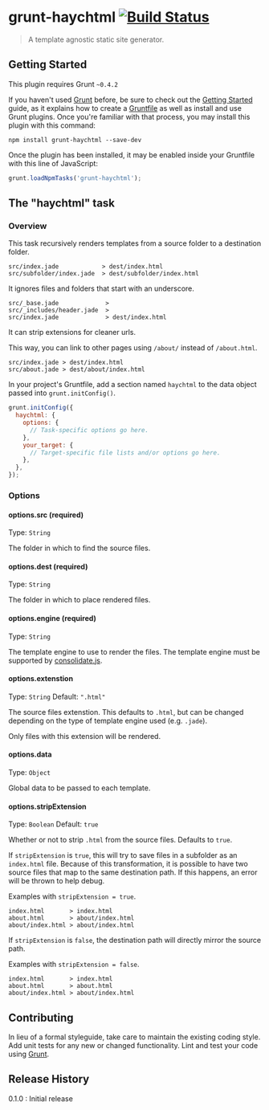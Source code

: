 # grunt-haychtml [![Build Status](https://travis-ci.org/timrwood/grunt-haychtml.png?branch=master)](https://travis-ci.org/timrwood/grunt-haychtml)

> A template agnostic static site generator.

## Getting Started
This plugin requires Grunt `~0.4.2`

If you haven't used [Grunt](http://gruntjs.com/) before, be sure to check out the [Getting Started](http://gruntjs.com/getting-started) guide, as it explains how to create a [Gruntfile](http://gruntjs.com/sample-gruntfile) as well as install and use Grunt plugins. Once you're familiar with that process, you may install this plugin with this command:

```shell
npm install grunt-haychtml --save-dev
```

Once the plugin has been installed, it may be enabled inside your Gruntfile with this line of JavaScript:

```js
grunt.loadNpmTasks('grunt-haychtml');
```

## The "haychtml" task

### Overview

This task recursively renders templates from a source folder to a destination folder.

```
src/index.jade            > dest/index.html
src/subfolder/index.jade  > dest/subfolder/index.html
```

It ignores files and folders that start with an underscore.

```
src/_base.jade             >
src/_includes/header.jade  >
src/index.jade             > dest/index.html
```

It can strip extensions for cleaner urls.

This way, you can link to other pages using `/about/` instead of `/about.html`.

```
src/index.jade > dest/index.html
src/about.jade > dest/about/index.html
```


In your project's Gruntfile, add a section named `haychtml` to the data object passed into `grunt.initConfig()`.

```js
grunt.initConfig({
  haychtml: {
    options: {
      // Task-specific options go here.
    },
    your_target: {
      // Target-specific file lists and/or options go here.
    },
  },
});
```

### Options

#### options.src (required)
Type: `String`

The folder in which to find the source files.

#### options.dest (required)
Type: `String`

The folder in which to place rendered files.

#### options.engine (required)
Type: `String`

The template engine to use to render the files.
The template engine must be supported by [consolidate.js](https://github.com/visionmedia/consolidate.js/).

#### options.extenstion
Type: `String`
Default: `".html"`

The source files extenstion. This defaults to `.html`, but can be changed
depending on the type of template engine used (e.g. `.jade`).

Only files with this extension will be rendered.

#### options.data
Type: `Object`

Global data to be passed to each template.

#### options.stripExtension
Type: `Boolean`
Default: `true`

Whether or not to strip `.html` from the source files. Defaults to `true`.

If `stripExtension` is `true`, this will try to save files in a subfolder
as an `index.html` file. Because of this transformation, it is possible to
have two source files that map to the same destination path. If this happens,
an error will be thrown to help debug.

Examples with `stripExtension = true`.

```
index.html       > index.html
about.html       > about/index.html
about/index.html > about/index.html
```

If `stripExtension` is `false`, the destination path will directly mirror the
source path.

Examples with `stripExtension = false`.

```
index.html       > index.html
about.html       > about.html
about/index.html > about/index.html
```

## Contributing
In lieu of a formal styleguide, take care to maintain the existing coding style. Add unit tests for any new or changed functionality. Lint and test your code using [Grunt](http://gruntjs.com/).

## Release History
0.1.0 : Initial release

